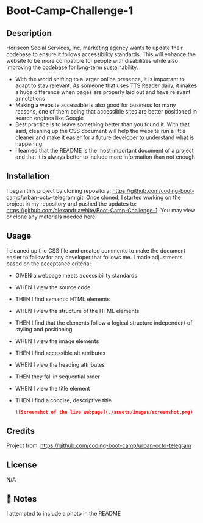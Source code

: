 # Boot-Camp-Challenge-1

## Description

Horiseon Social Services, Inc. marketing agency wants to update their codebase to ensure it follows accessibility standards. This will enhance the website to be more compatible for people with disabilities while also improving the codebase for long-term sustainability. 

- With the world shifting to a larger online presence, it is important to adapt to stay relevant. As someone that uses TTS Reader daily, it makes a huge difference when pages are properly laid out and have relevant annotations   
- Making a website accessible is also good for business for many reasons, one of them being that accessible sites are better positioned in search engines like Google
- Best practice is to leave something better than you found it. With that said, cleaning up the CSS document will help the website run a little cleaner and make it easier for a future developer to understand what is happening. 
- I learned that the README is the most important document of a project and that it is always better to include more information than not enough


## Installation

I began this project by cloning repository: https://github.com/coding-boot-camp/urban-octo-telegram.git. Once cloned, I started working on the project in my repository and pushed the updates to: https://github.com/alexandriawhite/Boot-Camp-Challenge-1. You may view or clone any materials needed here. 

## Usage

I cleaned up the CSS file and created comments to make the document easier to follow for any developer that follows me. I made adjustments based on the acceptance criteria: 

* GIVEN a webpage meets accessibility standards
* WHEN I view the source code
* THEN I find semantic HTML elements
* WHEN I view the structure of the HTML elements
* THEN I find that the elements follow a logical structure independent of styling and positioning
* WHEN I view the image elements
* THEN I find accessible alt attributes
* WHEN I view the heading attributes
* THEN they fall in sequential order
* WHEN I view the title element
* THEN I find a concise, descriptive title



    ```md
    ![Screenshot of the live webpage](./assets/images/screenshot.png)
    ```

## Credits

Project from: https://github.com/coding-boot-camp/urban-octo-telegram


## License

N/A

## 📝 Notes
I attempted to include a photo in the README
